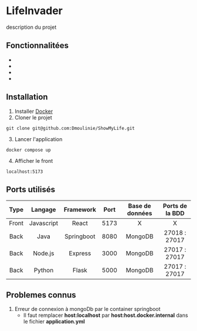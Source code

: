 # LifeInvader

description du projet

## Fonctionnalitées

- 
- 
- 
- 


## Installation

1. Installer [Docker](https://github.com/ldesfontaine/Documentation/blob/main/Systeme/Docker_Install.md)
2. Cloner le projet
```
git clone git@github.com:Dmoulinie/ShowMyLife.git
```
3. Lancer l'application
```
docker compose up
```

4. Afficher le front
```
localhost:5173
```

## Ports utilisés   

|  Type |   Langage   |  Framework  |    Port     | Base de données | Ports de la BDD |
| :---: | :---------: | :---------: |:----------: | :-------------: | :-------------: |
| Front |  Javascript |    React    |    5173     |        X        |        X        |
| Back  |     Java    |  Springboot |    8080     |      MongoDB    |  27018 : 27017  |
| Back  |    Node.js  |   Express   |    3000     |      MongoDB    |  27017 : 27017  |
| Back  |    Python   |    Flask    |    5000     |      MongoDB    |  27017 : 27017  |



## Problemes connus

1. Erreur de connexion à mongoDb par le container springboot
    - Il faut remplacer <b>host:localhost</b> par <b>host:host.docker.internal</b> dans le fichier <b>application.yml</b>
